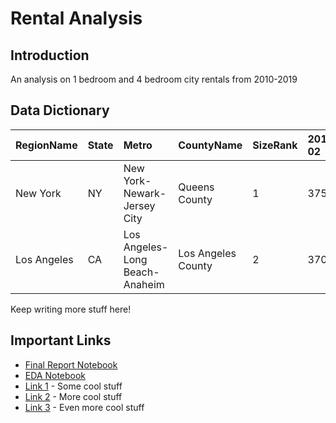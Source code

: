 # Rental Analysis

## Introduction

An analysis on 1 bedroom and 4 bedroom city rentals from 2010-2019

## Data Dictionary

| RegionName  | State | Metro                          | CountyName         | SizeRank | 2010-02 | ... | 2019-12 |
| :---------- | :---- | :----------------------------- | :----------------- | :------- | :------ | :-- | :------ |
| New York    | NY    | New York-Newark-Jersey City    | Queens County      | 1        | 3750.0  | ... | 3597.5  |
| Los Angeles | CA    | Los Angeles-Long Beach-Anaheim | Los Angeles County | 2        | 3700.0  | ... | 32432   |

Keep writing more stuff here!

## Important Links

- [Final Report Notebook](report.ipynb)
- [EDA Notebook](eda.ipynb)
- [Link 1](http://www.google.com) - Some cool stuff
- [Link 2](http://www.google.com) - More cool stuff
- [Link 3](http://www.google.com) - Even more cool stuff
